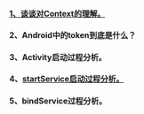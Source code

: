 
#### [1、谈谈对Context的理解。](https://duanqz.github.io/2017-12-25-Android-Context)

#### 2、Android中的token到底是什么？

#### 3、Activity启动过程分析。


#### 4、[startService启动过程分析。](http://gityuan.com/2016/03/06/start-service/)
  
  
#### 5、bindService过程分析。






